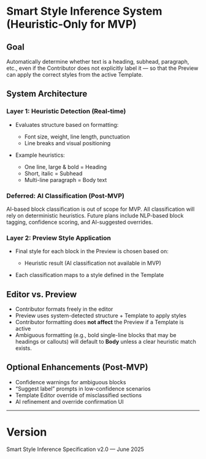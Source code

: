 # Smart Style Inference System (Heuristic-Only for MVP)

## Goal

Automatically determine whether text is a heading, subhead, paragraph, etc., even if the Contributor does not explicitly label it — so that the Preview can apply the correct styles from the active Template.

## System Architecture

### Layer 1: Heuristic Detection (Real-time)

* Evaluates structure based on formatting:

  * Font size, weight, line length, punctuation
  * Line breaks and visual positioning
* Example heuristics:

  * One line, large & bold = Heading
  * Short, italic = Subhead
  * Multi-line paragraph = Body text

### Deferred: AI Classification (Post-MVP)

AI-based block classification is out of scope for MVP. All classification will rely on deterministic heuristics. Future plans include NLP-based block tagging, confidence scoring, and AI-suggested overrides.

### Layer 2: Preview Style Application

* Final style for each block in the Preview is chosen based on:

  * Heuristic result (AI classification not available in MVP)
* Each classification maps to a style defined in the Template

## Editor vs. Preview

* Contributor formats freely in the editor
* Preview uses system-detected structure + Template to apply styles
* Contributor formatting does **not affect** the Preview if a Template is active
* Ambiguous formatting (e.g., bold single-line blocks that may be headings or callouts) will default to **Body** unless a clear heuristic match exists.

## Optional Enhancements (Post-MVP)

* Confidence warnings for ambiguous blocks
* “Suggest label” prompts in low-confidence scenarios
* Template Editor override of misclassified sections
* AI refinement and override confirmation UI

---

# Version

Smart Style Inference Specification v2.0 — June 2025
